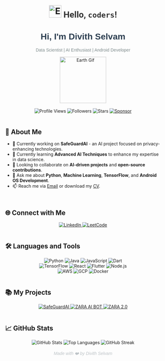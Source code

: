 <h1 align="center">
  <img src="https://media.giphy.com/media/5zZP4i3TqHT7y/giphy.gif" width="40" alt="Earth Gif"/>
  <span style="font-family: 'Roboto', sans-serif; color: #333;">Hello, <code>coders</code>!</span>
</h1>
<div align="center">
  <h1 style="font-family: 'Arial', sans-serif; color: #2C3E50;">Hi, I'm Divith Selvam</h1>
  <p style="font-family: 'Arial', sans-serif; color: #7F8C8D;">Data Scientist | AI Enthusiast | Android Developer</p>
  <img src="https://media.giphy.com/media/5zZP4i3TqHT7y/giphy.gif" width="150" alt="Earth Gif"/>
</div>

<br/>

<div align="center">
  <img alt="Profile Views" src="https://komarev.com/ghpvc/?username=Divith123&style=flat&color=3498DB"/>
  <img alt="Followers" src="https://img.shields.io/github/followers/Divith123?label=Followers&style=flat&color=3498DB"/>
  <img alt="Stars" src="https://img.shields.io/github/stars/Divith123?label=Stars&style=flat&color=3498DB"/>
  <a href="https://github.com/sponsors/Divith123">
    <img src="https://img.shields.io/static/v1?label=Sponsor&message=%E2%9D%A4&logo=GitHub&color=%23fe8e86" alt="Sponsor"/>
  </a>
</div>

<br/>

## 🌟 About Me

- 🔭 Currently working on **SafeGuardAI** - an AI project focused on privacy-enhancing technologies.
- 🌱 Currently learning **Advanced AI Techniques** to enhance my expertise in data science.
- 👯 Looking to collaborate on **AI-driven projects** and **open-source contributions**.
- 💬 Ask me about **Python**, **Machine Learning**, **TensorFlow**, and **Android OS Development**.
- 📫 Reach me via [Email](mailto:divithselvam23@gmail.com) or download my [CV](https://divith-portfolio.vercel.app/CV.pdf).

<br/>

## 🌐 Connect with Me

<div align="center">
  <a href="https://linkedin.com/in/divith-s" target="_blank">
    <img src="https://img.shields.io/badge/LinkedIn-0A66C2?style=flat&logo=linkedin&logoColor=white" alt="LinkedIn"/>
  </a>
  <a href="https://www.leetcode.com/divith123" target="_blank">
    <img src="https://img.shields.io/badge/LeetCode-F9DC5C?style=flat&logo=leetcode&logoColor=black" alt="LeetCode"/>
  </a>
</div>

<br/>

## 🛠️ Languages and Tools

<div align="center">
  <img src="https://img.shields.io/badge/Python-3776AB?style=flat&logo=python&logoColor=white" alt="Python"/>
  <img src="https://img.shields.io/badge/Java-007396?style=flat&logo=java&logoColor=white" alt="Java"/>
  <img src="https://img.shields.io/badge/JavaScript-F7DF1C?style=flat&logo=javascript&logoColor=black" alt="JavaScript"/>
  <img src="https://img.shields.io/badge/Dart-0175C2?style=flat&logo=dart&logoColor=white" alt="Dart"/>
</div>

<div align="center">
  <img src="https://img.shields.io/badge/TensorFlow-FF6F00?style=flat&logo=tensorflow&logoColor=white" alt="TensorFlow"/>
  <img src="https://img.shields.io/badge/React-61DAFB?style=flat&logo=react&logoColor=black" alt="React"/>
  <img src="https://img.shields.io/badge/Flutter-02569B?style=flat&logo=flutter&logoColor=white" alt="Flutter"/>
  <img src="https://img.shields.io/badge/Node.js-339933?style=flat&logo=node.js&logoColor=white" alt="Node.js"/>
</div>

<div align="center">
  <img src="https://img.shields.io/badge/AWS-232F3E?style=flat&logo=amazonaws&logoColor=white" alt="AWS"/>
  <img src="https://img.shields.io/badge/GCP-4285F4?style=flat&logo=google-cloud&logoColor=white" alt="GCP"/>
  <img src="https://img.shields.io/badge/Docker-2496ED?style=flat&logo=docker&logoColor=white" alt="Docker"/>
</div>

<br/>

## 📚 My Projects

<div align="center">
  <a href="https://github.com/Divith123/SafeGuardAI" target="_blank">
    <img src="https://img.shields.io/badge/SafeGuardAI-AI%20Project-blue?style=flat&logo=github" alt="SafeGuardAI"/>
  </a>
  <a href="https://github.com/Divith123/ZARA-AN-AI-BOT" target="_blank">
    <img src="https://img.shields.io/badge/ZARA-AI%20BOT-green?style=flat&logo=github" alt="ZARA AI BOT"/>
  </a>
  <a href="https://github.com/Divith123/ZARA-2.0" target="_blank">
    <img src="https://img.shields.io/badge/ZARA%202.0-AI%20BOT-red?style=flat&logo=github" alt="ZARA 2.0"/>
  </a>
</div>

<br/>

## 📈 GitHub Stats

<div align="center">
  <img src="https://github-readme-stats.vercel.app/api?username=divith123&show_icons=true&theme=default" alt="GitHub Stats"/>
  <img src="https://github-readme-stats.vercel.app/api/top-langs/?username=divith123&layout=compact&theme=default" alt="Top Languages"/>
  <img src="https://github-readme-streak-stats.herokuapp.com/?user=divith123&theme=default" alt="GitHub Streak"/>
</div>

<br/>

<div align="center" style="font-family: 'Arial', sans-serif; color: #BDC3C7;">
  <i>Made with ❤️ by Divith Selvam</i>
</div>
